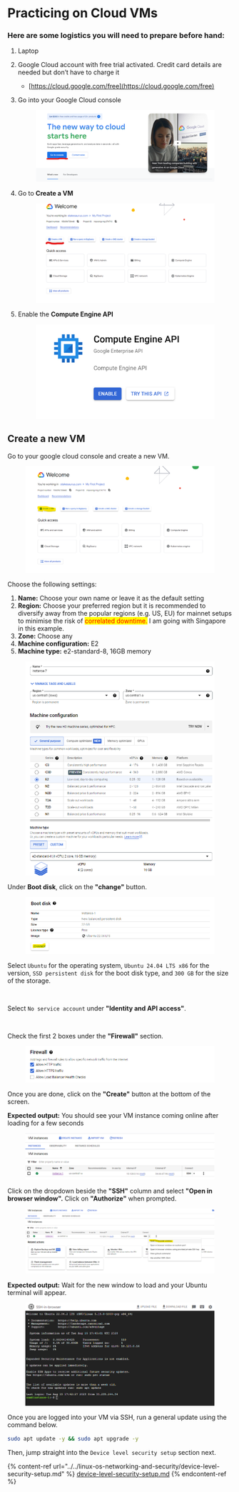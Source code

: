 # Practicing on Cloud VMs

### Here are some logistics you will need to prepare before hand:

1. Laptop
2. Google Cloud account with free trial activated. Credit card details are needed but don’t have to charge it
   * [https://cloud.google.com/free](https://cloud.google.com/free)
3.  Go into your Google Cloud console&#x20;

    <figure><img src="../../.gitbook/assets/image (2) (1) (1) (1) (1).png" alt=""><figcaption></figcaption></figure>
4.  Go to **Create a VM**&#x20;



    <figure><img src="../../.gitbook/assets/image (3) (1) (1).png" alt=""><figcaption></figcaption></figure>
5.  Enable the **Compute Engine API**&#x20;

    <figure><img src="../../.gitbook/assets/image (4) (1) (1).png" alt=""><figcaption></figcaption></figure>

## Create a new VM

Go to your google cloud console and create a new VM.

<figure><img src="../../.gitbook/assets/image (34).png" alt=""><figcaption></figcaption></figure>

Choose the following settings:

1. **Name:** Choose your own name or leave it as the default setting
2. **Region:** Choose your preferred region but it is recommended to diversify away from the popular regions (e.g. US, EU) for mainnet setups to minimise the risk of <mark style="color:red;">correlated downtime.</mark> I am going with Singapore in this example.
3. **Zone:** Choose any
4. **Machine configuration:** E2
5. **Machine type:** e2-standard-8, 16GB memory

<figure><img src="../../.gitbook/assets/image (2) (1) (1) (1).png" alt=""><figcaption></figcaption></figure>

Under **Boot disk**, click on the **"change"** button.

<figure><img src="../../.gitbook/assets/image (36).png" alt=""><figcaption></figcaption></figure>

Select `Ubuntu` for the operating system, `Ubuntu 24.04 LTS x86` for the version, `SSD persistent disk` for the boot disk type, and `300 GB` for the size of the storage.

<figure><img src="../../.gitbook/assets/Screenshot 2024-07-05 at 5.41.32 PM.png" alt=""><figcaption></figcaption></figure>

Select `No service account` under **"Identity and API access"**.

<figure><img src="../../.gitbook/assets/Screenshot 2024-09-02 at 2.55.20 PM.png" alt=""><figcaption></figcaption></figure>

Check the first 2 boxes under the **"Firewall"** section.

<figure><img src="../../.gitbook/assets/image (1) (1) (1) (1) (1) (1) (1).png" alt=""><figcaption></figcaption></figure>

Once you are done, click on the **"Create"** button at the bottom of the screen.

**Expected output:** You should see your VM instance coming online after loading for a few seconds

<figure><img src="../../.gitbook/assets/image (38).png" alt=""><figcaption></figcaption></figure>

&#x20;Click on the dropdown beside the **"SSH"** column and select **"Open in browser window".** Click on **"Authorize"** when prompted.

<figure><img src="../../.gitbook/assets/image (39).png" alt=""><figcaption></figcaption></figure>

**Expected output:** Wait for the new window to load and your Ubuntu terminal will appear.

<figure><img src="../../.gitbook/assets/image (40).png" alt=""><figcaption></figcaption></figure>

Once you are logged into your VM via SSH, run a general update using the command below.

```sh
sudo apt update -y && sudo apt upgrade -y
```

Then, jump straight into the `Device level security setup` section next.&#x20;

{% content-ref url="../../linux-os-networking-and-security/device-level-security-setup.md" %}
[device-level-security-setup.md](../../linux-os-networking-and-security/device-level-security-setup.md)
{% endcontent-ref %}
